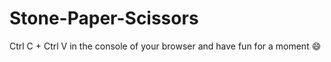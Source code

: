 # Stone-Paper-Scissors
Ctrl C + Ctrl V in the console of your browser and have fun for a moment :smile:
